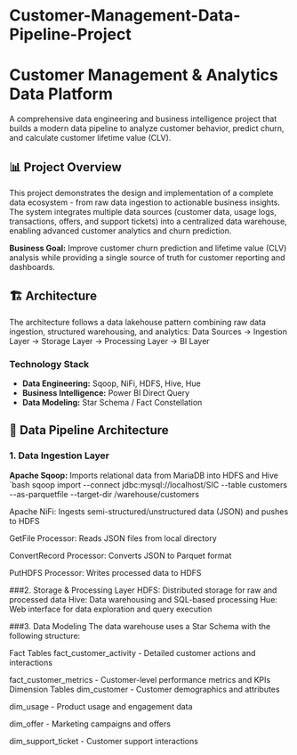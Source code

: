 # Customer-Management-Data-Pipeline-Project
# Customer Management & Analytics Data Platform

A comprehensive data engineering and business intelligence project that builds a modern data pipeline to analyze customer behavior, predict churn, and calculate customer lifetime value (CLV).

## 📊 Project Overview

This project demonstrates the design and implementation of a complete data ecosystem - from raw data ingestion to actionable business insights. The system integrates multiple data sources (customer data, usage logs, transactions, offers, and support tickets) into a centralized data warehouse, enabling advanced customer analytics and churn prediction.

**Business Goal:** Improve customer churn prediction and lifetime value (CLV) analysis while providing a single source of truth for customer reporting and dashboards.

## 🏗️ Architecture

The architecture follows a data lakehouse pattern combining raw data ingestion, structured warehousing, and analytics:
Data Sources → Ingestion Layer → Storage Layer → Processing Layer → BI Layer

### Technology Stack

- **Data Engineering:** Sqoop, NiFi, HDFS, Hive, Hue
- **Business Intelligence:** Power BI Direct Query
- **Data Modeling:** Star Schema / Fact Constellation

## 📁 Data Pipeline Architecture

### 1. Data Ingestion Layer

**Apache Sqoop:** Imports relational data from MariaDB into HDFS and Hive
`bash
sqoop import --connect jdbc:mysql://localhost/SIC --table customers --as-parquetfile --target-dir /warehouse/customers

Apache NiFi: Ingests semi-structured/unstructured data (JSON) and pushes to HDFS

GetFile Processor: Reads JSON files from local directory

ConvertRecord Processor: Converts JSON to Parquet format

PutHDFS Processor: Writes processed data to HDFS

###2. Storage & Processing Layer
HDFS: Distributed storage for raw and processed data
Hive: Data warehousing and SQL-based processing
Hue: Web interface for data exploration and query execution

###3. Data Modeling
The data warehouse uses a Star Schema with the following structure:

Fact Tables
fact_customer_activity - Detailed customer actions and interactions

fact_customer_metrics - Customer-level performance metrics and KPIs
Dimension Tables
dim_customer - Customer demographics and attributes

dim_usage - Product usage and engagement data

dim_offer - Marketing campaigns and offers

dim_support_ticket - Customer support interactions
